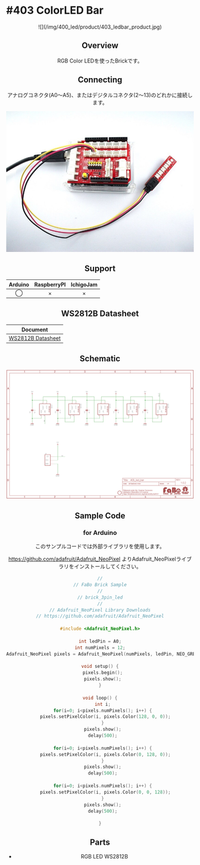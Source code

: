 # #403 ColorLED Bar

<center>![](/img/400_led/product/403_ledbar_product.jpg)
<!--COLORME-->

## Overview
RGB Color LEDを使ったBrickです。

## Connecting
アナログコネクタ(A0〜A5)、またはデジタルコネクタ(2〜13)のどれかに接続します。

![](/img/400_led/connect/403_ledbar_connect.jpg)

## Support
|Arduino|RaspberryPI|IchigoJam|
|:--:|:--:|:--:|
|◯|×|×|

## WS2812B Datasheet
|Document|
|--|
|[WS2812B Datasheet](http://www.adafruit.com/datasheets/WS2812B.pdf)|

## Schematic
![](/img/400_led/schematic/403_ledbar_schematic.png)

## Sample Code
### for Arduino
このサンプルコードでは外部ライブラリを使用します。

https://github.com/adafruit/Adafruit_NeoPixel よりAdafruit_NeoPixelライブラリをインストールしてください。

```c
//
// FaBo Brick Sample
//
// brick_3pin_led
//
// Adafruit_NeoPixel Library Downloads
// https://github.com/adafruit/Adafruit_NeoPixel

#include <Adafruit_NeoPixel.h>

int ledPin = A0;
int numPixels = 12;
Adafruit_NeoPixel pixels = Adafruit_NeoPixel(numPixels, ledPin, NEO_GRB + NEO_KHZ800);

void setup() {
  pixels.begin();
  pixels.show();
}

void loop() {
  int i;
  for(i=0; i<pixels.numPixels(); i++) {
    pixels.setPixelColor(i, pixels.Color(128, 0, 0));
  }
  pixels.show();
  delay(500);

  for(i=0; i<pixels.numPixels(); i++) {
    pixels.setPixelColor(i, pixels.Color(0, 128, 0));
  }
  pixels.show();
  delay(500);

  for(i=0; i<pixels.numPixels(); i++) {
    pixels.setPixelColor(i, pixels.Color(0, 0, 128));
  }
  pixels.show();
  delay(500);

}
```

## Parts
- RGB LED WS2812B

